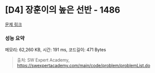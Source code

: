 # [D4] 장훈이의 높은 선반 - 1486 

[문제 링크](https://swexpertacademy.com/main/code/problem/problemDetail.do?contestProbId=AV2b7Yf6ABcBBASw) 

### 성능 요약

메모리: 62,260 KB, 시간: 191 ms, 코드길이: 471 Bytes



> 출처: SW Expert Academy, https://swexpertacademy.com/main/code/problem/problemList.do
